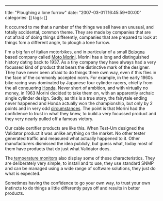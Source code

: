 ---
title: "Ploughing a lone furrow"
date: "2007-03-01T16:45:59+00:00"
categories: []
tags: []

It occurred to me that a number of the things we sell have an unusual, and totally accidental, common theme. They are made by companies that are not afraid of doing things differently, companies that are prepared to look at things fom a different angle, to plough a lone furrow.

I'm a big fan of italian motorbikes, and in particular of a small <a href="http://en.wikipedia.org/wiki/Bologna">Bologna</a> based company called <a href="http://www.motomorinimotorcycles.eu/">Moto Morini</a>. Morini has a long and distinguished history dating back to 1937. As a tiny company they have always had a very focussed kind of product that bears the distinctive mark of the designer. They have never been afraid to do things there own way, even if this flies in the face of the commonly accepted norm. For example, in the early 1960s bike racing was dominated by Japanese four cylinder racers, chiefly from the all conquering <a href="http://www.honda.co.uk/">Honda</a>. Never short of ambition, and with virtually no money, in 1963 Morini decided to take them on, with an apparently archaic single cylinder design. Sadly, as this is a true story, the fairytale ending never happened and Honda actually won the championship, but only by 2 points and in very odd <a href="http://www.motomorini.com/storia_eng/storia/storia_index.html?sezione=1&amp;lang=en">circumstances</a>. The point is that Morini had the confidence to trust in what they knew, to build a very focussed product and they very nearly pulled off a famous victory.

Our cable certifier products are like this. When Test-Um designed the Validator product it was unlike anything on the market. No other tester generated traffic and measured what actually happened to it. Other manufacturers dismissed the idea publicly, but guess what, today most of them have products that do just what Validator does.

The<a href="http://www.openxtra.co.uk/environment-monitor"> temperature monitors</a> also display some of these characteristics. They are deliberately very simple, to install and to use, they use standard SNMP and can be managed using a wide range of software solutions, they just do what is expected.

Sometimes having the confidence to go your own way, to trust your own instincts to do things a little differently pays off and results in better products.
